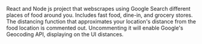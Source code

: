 React and Node js project that webscrapes using Google Search different places of food around you. Includes fast food, dine-in, and grocery stores. The distancing function that approximates your location's distance from the food location is commented out.
Uncommenting it will enable Google's Geocoding API, displaying on the UI distances.
